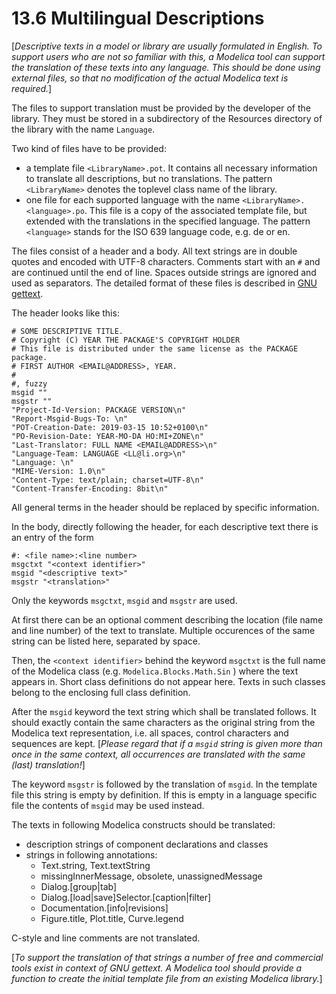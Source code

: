 # 13.6 Multilingual Descriptions

[*Descriptive texts in a model or library are usually formulated in English. To support users who are not so familiar with this, a Modelica tool can support the translation of these texts into any language. This should be done using external files, so that no modification of the actual Modelica text is required.*]

The files to support translation must be provided by the developer of the library. They must be stored in a subdirectory of the Resources directory of the library with the name `Language`.

Two kind of files have to be provided:
* a template file `<LibraryName>.pot`. 
It contains all necessary information to translate all descriptions, but no translations. The pattern `<LibraryName>` denotes the toplevel class name of the library.
* one file for each supported language with the name `<LibraryName>.<language>.po`. This file is a copy of the associated template file, but extended with the translations in the specified language. The pattern `<language>` stands for the ISO 639 language code, e.g. de or en.

The files consist of a header and a body. All text strings are in double quotes and encoded with UTF-8 characters. Comments start with an `#` and are continued until the end of line. Spaces outside strings are ignored and used as separators. The detailed format of these files is described in [GNU gettext](https://www.gnu.org/software/gettext/manual/gettext.pdf).

The header looks like this:
```
# SOME DESCRIPTIVE TITLE.
# Copyright (C) YEAR THE PACKAGE'S COPYRIGHT HOLDER
# This file is distributed under the same license as the PACKAGE package.
# FIRST AUTHOR <EMAIL@ADDRESS>, YEAR.
#
#, fuzzy
msgid ""
msgstr ""
"Project-Id-Version: PACKAGE VERSION\n"
"Report-Msgid-Bugs-To: \n"
"POT-Creation-Date: 2019-03-15 10:52+0100\n"
"PO-Revision-Date: YEAR-MO-DA HO:MI+ZONE\n"
"Last-Translator: FULL NAME <EMAIL@ADDRESS>\n"
"Language-Team: LANGUAGE <LL@li.org>\n"
"Language: \n"
"MIME-Version: 1.0\n"
"Content-Type: text/plain; charset=UTF-8\n"
"Content-Transfer-Encoding: 8bit\n"
```
All general terms in the header should be replaced by specific information.

In the body, directly following the header, for each descriptive text there is an entry of the form
```
#: <file name>:<line number>
msgctxt "<context identifier>"
msgid "<descriptive text>"
msgstr "<translation>"
```
Only the keywords `msgctxt`, `msgid` and `msgstr` are used.

At first there can be an optional comment describing the location (file name and line number) of the text to translate. Multiple occurences of the same string can be listed here, separated by space.

Then, the `<context identifier>` behind the keyword `msgctxt` is the full name of the Modelica class (e.g. `Modelica.Blocks.Math.Sin` ) where the text appears in. Short class definitions do not appear here. Texts in such classes belong to the enclosing full class definition.

After the `msgid` keyword the text string which shall be translated follows. It should exactly contain the same characters as the original string from the Modelica text representation, i.e. all spaces, control characters and sequences are kept. [*Please regard that if a `msgid` string is given more than once in the same context, all occurrences are translated with the same (last) translation!*]

The keyword `msgstr` is followed by the translation of `msgid`. In the template file this string is empty by definition. If this is empty in a language specific file the contents of `msgid` may be used instead.

The texts in following Modelica constructs should be translated: 
* description strings of component declarations and classes
* strings in following annotations:
  * Text.string, Text.textString
  * missingInnerMessage, obsolete, unassignedMessage 
  * Dialog.[group|tab] 
  * Dialog.[load|save]Selector.[caption|filter] 
  * Documentation.[info|revisions]
  * Figure.title, Plot.title, Curve.legend

C-style and line comments are not translated.

[*To support the translation of that strings a number of free and commercial tools exist in context of GNU gettext. 
A Modelica tool should provide a function to create the initial template file from an existing Modelica library.*]

